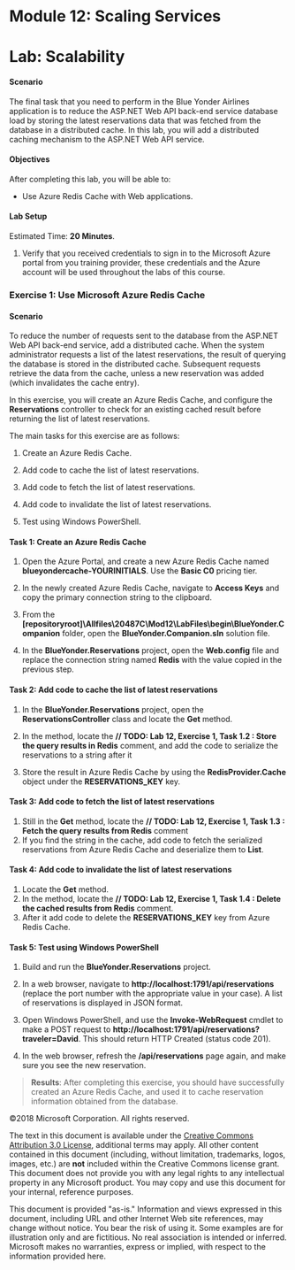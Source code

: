 # Module 12: Scaling Services

# Lab: Scalability

#### Scenario

The final task that you need to perform in the Blue Yonder Airlines application is to reduce the ASP.NET Web API back-end service database load by storing the latest reservations data that was fetched from the database in a distributed cache. In this lab, you will add a distributed caching mechanism to the ASP.NET Web API service.

#### Objectives

After completing this lab, you will be able to:

- Use Azure Redis Cache with Web applications.

#### Lab Setup

Estimated Time: **20 Minutes**.

1. Verify that you received credentials to sign in to the Microsoft Azure portal from you training provider, these credentials and the Azure account will be used throughout the labs of this course.

### Exercise 1: Use Microsoft Azure Redis Cache

#### Scenario

To reduce the number of requests sent to the database from the ASP.NET Web API back-end service, add a distributed cache. When the system administrator requests a list of the latest reservations, the result of querying the database is stored in the distributed cache. Subsequent requests retrieve the data from the cache, unless a new reservation was added (which invalidates the cache entry).

In this exercise, you will create an Azure Redis Cache, and configure the **Reservations** controller to check for an existing cached result before returning the list of latest reservations.

The main tasks for this exercise are as follows:

1. Create an Azure Redis Cache.

2. Add code to cache the list of latest reservations.

3. Add code to fetch the list of latest reservations.

4. Add code to invalidate the list of latest reservations.

5. Test using Windows PowerShell.

#### Task 1: Create an Azure Redis Cache

1. Open the Azure Portal, and create a new Azure Redis Cache named **blueyondercache-YOURINITIALS**. Use the **Basic C0** pricing tier.

2. In the newly created Azure Redis Cache, navigate to **Access Keys** and copy the primary connection string to the clipboard.

3. From the **[repositoryroot]\Allfiles\20487C\Mod12\LabFiles\begin\BlueYonder.Companion** folder, open the **BlueYonder.Companion.sln** solution file.

4. In the **BlueYonder.Reservations** project, open the **Web.config** file and replace the connection string named **Redis** with the value copied in the previous step.

#### Task 2: Add code to cache the list of latest reservations

1. In the **BlueYonder.Reservations** project, open the **ReservationsController** class and locate the **Get** method. 

2. In the method, locate the **// TODO: Lab 12, Exercise 1, Task 1.2 : Store the query results in Redis** comment, and add the code to serialize the reservations to a string after it 

3. Store the result in Azure Redis Cache by using the **RedisProvider.Cache** object under the **RESERVATIONS_KEY** key.

#### Task 3: Add code to fetch the list of latest reservations

1. Still in the **Get** method, locate the **// TODO: Lab 12, Exercise 1, Task 1.3 : Fetch the query results from Redis** comment
2. If you find the string in the cache, add code to fetch the serialized reservations from Azure Redis Cache and deserialize them to **List<ReservationDTO>**.

#### Task 4: Add code to invalidate the list of latest reservations

1. Locate the **Get** method. 
2. In the method, locate the **// TODO: Lab 12, Exercise 1, Task 1.4 : Delete the cached results from Redis** comment. 
3. After it add code to delete the **RESERVATIONS_KEY** key from Azure Redis Cache.

#### Task 5: Test using Windows PowerShell

1. Build and run the **BlueYonder.Reservations** project.

2. In a web browser, navigate to **http://localhost:1791/api/reservations** (replace the port number with the appropriate value in your case). A list of reservations is displayed in JSON format.

3. Open Windows PowerShell, and use the **Invoke-WebRequest** cmdlet to make a POST request to **http://localhost:1791/api/reservations?traveler=David**. This should return HTTP Created (status code 201).

4. In the web browser, refresh the **/api/reservations** page again, and make sure you see the new reservation.

  >**Results**: After completing this exercise, you should have successfully created an Azure Redis Cache, and used it to cache reservation information obtained from the database.

©2018 Microsoft Corporation. All rights reserved.

The text in this document is available under the  [Creative Commons Attribution 3.0 License](https://creativecommons.org/licenses/by/3.0/legalcode), additional terms may apply. All other content contained in this document (including, without limitation, trademarks, logos, images, etc.) are  **not**  included within the Creative Commons license grant. This document does not provide you with any legal rights to any intellectual property in any Microsoft product. You may copy and use this document for your internal, reference purposes.

This document is provided &quot;as-is.&quot; Information and views expressed in this document, including URL and other Internet Web site references, may change without notice. You bear the risk of using it. Some examples are for illustration only and are fictitious. No real association is intended or inferred. Microsoft makes no warranties, express or implied, with respect to the information provided here.
